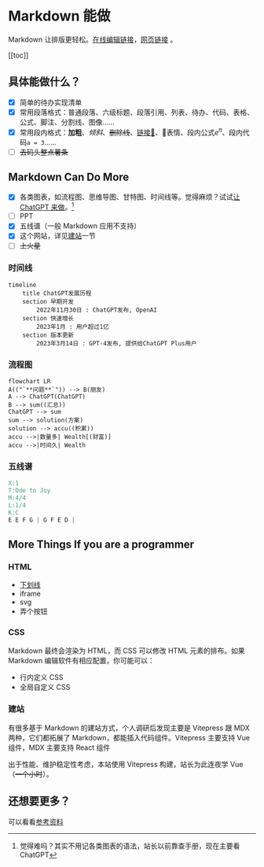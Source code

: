 # Markdown 能做

Markdown 让排版更轻松。[在线编辑链接](/zh/playground/)，[网页链接](/zh/guide/) 。

[[toc]]

## 具体能做什么？

- [x] 简单的待办实现清单
- [x] 常用段落格式：普通段落、六级标题、段落引用、列表、待办、代码、表格、公式、脚注、分割线、图像……
- [x] 常用段内格式：**加粗**、*倾斜*、~~删除线~~、[链接🔗]()、🤣表情、段内公式$e^\pi$、段内代码`a = 3`……
- [ ] ~~去码头整点薯条~~

## Markdown Can Do More

- [x] 各类图表，如流程图、思维导图、甘特图、时间线等。觉得麻烦？试试[让 ChatGPT 来做](/zh/reference/chatgpt/)。[^1]
- [ ] PPT
- [x] 五线谱（一般 Markdown 应用不支持）
- [x] 这个网站，详见[建站](#建站)一节
- [ ] ~~上火星~~

### 时间线

```mermaid
timeline
    title ChatGPT发展历程
    section 早期开发
        2022年11月30日 : ChatGPT发布, OpenAI
    section 快速增长
        2023年1月 : 用户超过1亿
    section 版本更新
        2023年3月14日 : GPT-4发布, 提供给ChatGPT Plus用户
```

### 流程图

```mermaid
flowchart LR
A(("`**问题**`")) --> B(朋友)
A --> ChatGPT(ChatGPT)
B --> sum((汇总))
ChatGPT --> sum
sum --> solution(方案)
solution --> accu((积累))
accu -->|数量多| Wealth[(财富)]
accu -->|时间久| Wealth
```
### 五线谱

```abc
X:1
T:Ode to Joy
M:4/4
L:1/4
K:C
E E F G | G F E D |
```

## More Things If you are a programmer

### HTML

- <u>下划线</u>
- iframe
- svg
- 弄个按钮

### CSS

Markdown 最终会渲染为 HTML，而 CSS 可以修改 HTML 元素的排布。如果 Markdown 编辑软件有相应配置，你可能可以：

- 行内定义 CSS
- 全局自定义 CSS

### 建站

有很多基于 Markdown 的建站方式，个人调研后发现主要是 Vitepress 跟 MDX 两种，它们都拓展了 Markdown，都能插入代码组件。Vitepress 主要支持 Vue 组件，MDX 主要支持 React 组件

出于性能、维护稳定性考虑，本站使用 Vitepress 构建，站长为此连夜学 Vue（~~一个小时~~）。

## 还想要更多？

可以看看[参考资料](/zh/reference-resource)

[^1]: 觉得难吗？其实不用记各类图表的语法，站长以前靠查手册，现在主要看 ChatGPT

